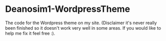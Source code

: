 # Deanosim1-WordpressTheme
The code for the Wordpress theme on my site. (Disclaimer it's never really been finished so it doesn't work very well in some areas. If you would like to help me fix it feel free :).
